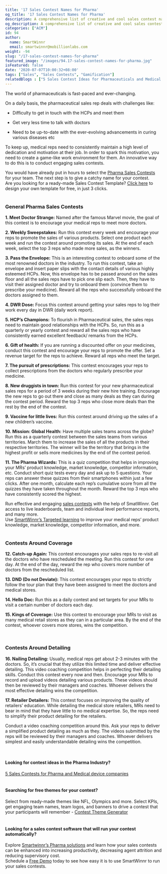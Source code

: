 ```yaml
---
title: '17 Sales Contest Names for Pharma'
og_title: '17 Sales Contest Names for Pharma'
description: A comprehensive list of creative and cool sales contest names for the pharma industry
og_description: A comprehensive list of creative and cool sales contest names for the pharma industry
categories: ["ACM"]
id: 94
author:
  name: SmartWinnr
  email: smartwinnr@mobillionlabs.com
weight: -94
slug: "/17-sales-contest-names-for-pharma"
featured_image: "/images/94.17-sales-contest-names-for-pharma.jpg"
isFeatured: false
date: '2020-07-07T10:00:32+08:00'
tags: ["Sales", "Sales Contests", "Gamification"]
relatedBlogs : ["5 Sales Contest Ideas for Pharmaceuticals and Medical Devices Companies", "25 Creative Sales Team Names", "How to Launch a Sales Contest", "23 Sales incentive ideas to keep your sales team motivated", "Sales Contest Communication Template", "Creative Employee Recognition Award Names", "Top 20 Sales Contest Names"]
---
```


The world of pharmaceuticals is fast-paced and ever-changing. 

On a daily basis, the pharmaceutical sales rep deals with challenges like:

* Difficulty to get in touch with the HCPs and meet them

* Get very less time to talk with doctors

* Need to be up-to-date with the ever-evolving advancements in curing various diseases etc

To keep up, medical reps need to consistently maintain a high level of dedication and motivation at their job. In order to spark this motivation, you need to create a game-like work environment for them. An innovative way to do this is to conduct engaging sales contests. 

<!-- **Check out this interesting read:** <a href="https://www.smartwinnr.com/post/5-sales-contests-for-pharma-and-medical-device-companies/" target="_blank" class="ml-desc-text">5 Sales Contest Ideas for Pharmaceuticals and Medical Devices Companies</a>

Once you finalize on a contest idea that suits your team and scenario, you need a catchy name. -->

<div class="">You would have already put in hours to select the <a href="https://smartwinnr.com/post/5-sales-contests-for-pharma-and-medical-device-companies/" target="_blank" class="ml_custom_link">Pharma Sales Contests</a> for your team. The next step is to give a catchy name for your contest.</div>

<div class="ml_pro_tip ml-margin-top20 ml-margin-bottom20">
  Are you looking for a ready-made <span class="ml_text_bold">Sales Contest Template?</span> <a href="https://tools.smartwinnr.com" target="_blank" class="ml_custom_link">Click here</a> to design your own template for free, in just 3 clicks.
</div>

<br>

### **General Pharma Sales Contests**

**1. Meet Doctor Strange:** Named after the famous Marvel movie, the goal of this contest is to encourage your medical reps to meet more doctors.

**2. Weekly Sweepstakes:** Run this contest every week and encourage your reps to promote the sales of various products. Select one product each week and run the contest around promoting its sales. At the end of each week, select the top 3 reps who made more sales, as the winners.

**3. Pass the Envelope:** This is an interesting contest to onboard some of the most renowned doctors in the industry. To run this contest, take an envelope and insert paper slips with the contact details of various highly esteemed HCPs. Now, this envelope has to be passed around on the sales floor and all the sales reps have to pick one slip each. Then, they have to visit their assigned doctor and try to onboard them (convince them to prescribe your medicine). Reward all the reps who successfully onboard the doctors assigned to them.

**4. DWR Dose:** Focus this contest around getting your sales reps to log their work every day in DWR (daily work report).

**5. HCP’s Champions:** To flourish in Pharmaceutical sales, the sales reps need to maintain good relationships with the HCPs. So, run this as a quarterly or yearly contest and reward all the sales reps who have consistently earned excellent feedback/ remarks from the HCPs. 

**6. Gift of health:** If you are running a discounted offer on your medicines, conduct this contest and encourage your reps to promote the offer. Set a revenue target for the reps to achieve. Reward all reps who meet the target.

**7. The pursuit of prescriptions:** This contest encourages your reps to collect prescriptions from the doctors who regularly prescribe your medicine.

**8. New druggists in town:** Run this contest for your new pharmaceutical sales reps for a period of 3 weeks during their new hire training. Encourage the new reps to go out there and close as many deals as they can during the contest period. Reward the top 3 reps who close more deals than the rest by the end of the contest.

**9. Vaccine for little lives:** Run this contest around driving up the sales of a new children’s vaccine.

**10. Mission: Global Health:** Have multiple sales teams across the globe? Run this as a quarterly contest between the sales teams from various territories. March them to increase the sales of all the products in their respective territories. The winner will be the territory that brings in the highest profit or sells more medicines by the end of the contest period.

**11. The Pharma Wizards:** This is a quiz competition that helps in improving your MRs’ product knowledge, market knowledge, competitor information, etc. Conduct short quiz tests every day and ask up to 5 questions. Your reps can answer these quizzes from their smartphones within just a few clicks. After one month, calculate each rep’s cumulative score from all the quizzes they have taken throughout the month. Reward the top 3 reps who have consistently scored the highest.

<div class="ml_text_italic ml-margin-bottom10">Run effective and engaging <a href="https://www.smartwinnr.com/product/sales-contest/" target="_blank" class="ml-desc-text">sales contests</a> with the help of SmatWinnr. Get access to live leaderboards, team and individual level performance reports, and many more.</div>

<div class="ml_text_italic">Use <a href="https://www.smartwinnr.com/product/targeted-learning/" target="_blank" class="ml-desc-text">SmartWinnr’s Targeted learning</a> to improve your medical reps’ product knowledge, market knowledge, competitor information, and more.</div>

<br>

### **Contests Around Coverage**

**12. Catch-up Again:** This contest encourages your sales reps to re-visit all the doctors who have rescheduled the meeting. Run this contest for one day. At the end of the day, reward the rep who covers more number of doctors from the rescheduled list.

**13. DND (Do not Deviate):** This contest encourages your reps to strictly follow the tour plan that they have been assigned to meet the doctors and medical stores.

**14. Hello Doc:** Run this as a daily contest and set targets for your MRs to visit a certain number of doctors each day. 

**15. Kings of Coverage:** Use this contest to encourage your MRs to visit as many medical retail stores as they can in a particular area. By the end of the contest, whoever covers more stores, wins the competition.

<br>

### **Contests Around Detailing**

**16. Nailing Detailing:** Usually, medical reps get about 2-3 minutes with the doctors. So, it’s crucial that they utilize this limited time and deliver effective detailing. This video coaching competition helps in perfecting their detailing skills. Conduct this contest every now and then. Encourage your MRs to record and upload videos detailing various products. These videos should then be reviewed by their managers and coaches. Whoever delivers the most effective detailing wins the competition. 

**17. Retailer Detailers:** This contest focuses on improving the quality of retailers’ education. While detailing the medical store retailers, MRs need to bear in mind that they have little to no medical expertise. So, the reps need to simplify their product detailing for the retailers. 

Conduct a video coaching competition around this. Ask your reps to deliver a simplified product detailing as much as they. The videos submitted by the reps will be reviewed by their managers and coaches. Whoever delivers simplest and easily understandable detailing wins the competition.

<!-- <div class="ml_text_italic ml-margin-bottom10">Use <a href="https://www.smartwinnr.com/product/sales-coaching/" target="_blank" class="ml-desc-text">SmartWinnr’s Video Coaching</a> to improve your medical rep’s detailing skills.</div> -->

<br>

#### **Looking for contest ideas in the Pharma Industry?**

<div class="ml-margin-bottom10"><a href="https://smartwinnr.com/post/5-sales-contests-for-pharma-and-medical-device-companies/" target="_blank" class="ml_custom_link">5 Sales Contests for Pharma and Medical device companies</a></div>

<br>

#### **Searching for free themes for your contest?**

<div class="ml-margin-bottom10">Select from ready-made themes like NFL, Olympics and more. Select KPIs, get engaging team names, team logos, and banners to drive a contest that your participants will remember - <a href="https://tools.smartwinnr.com/" target="_blank" class="ml_custom_link">Contest Theme Generator</a></div> 

<br>

#### **Looking for a sales contest software that will run your contest automatically?**

<div class="ml-margin-bottom10">Explore <a href="https://smartwinnr.com/solutions/pharma/" target="_blank" class="ml_custom_link">Smartwinnr’s Pharma solutions</a> and learn how your sales contests can be enhanced into increasing productivity, decreasing agent attrition and reducing supervisory cost.</div>

<div class="ml-margin-bottom10">Schedule a <a href="https://www.smartwinnr.com/request-demo/" target="_blank" class="ml_custom_link">Free Demo</a> today to see how easy it is to use SmartWinnr to run your sales contests. </div>